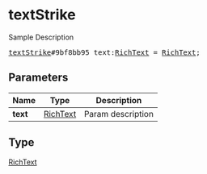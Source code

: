 # textStrike

Sample Description

<pre>
<a href="../constructor/textStrike.md">textStrike</a>#9bf8bb95 text:<a href="../type/RichText.md">RichText</a> = <a href="../type/RichText.md">RichText</a>;
</pre>

## Parameters

| Name | Type | Description |
|------|:----:|-------------|
| **text** | [RichText](../type/RichText.md) | Param description |

## Type

[RichText](../type/RichText.md)

